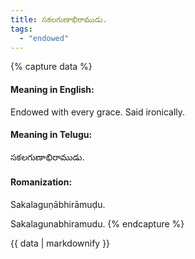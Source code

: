 ```yaml
---
title: సకలగుణాభిరాముడు.
tags:
  - "endowed"
---
```


{% capture data %}
#### Meaning in English:
Endowed with every grace.
Said ironically.

#### Meaning in Telugu:
సకలగుణాభిరాముడు.

#### Romanization:
Sakalaguṇābhirāmuḍu.

Sakalagunabhiramudu.
{% endcapture %}

{{ data | markdownify }}

